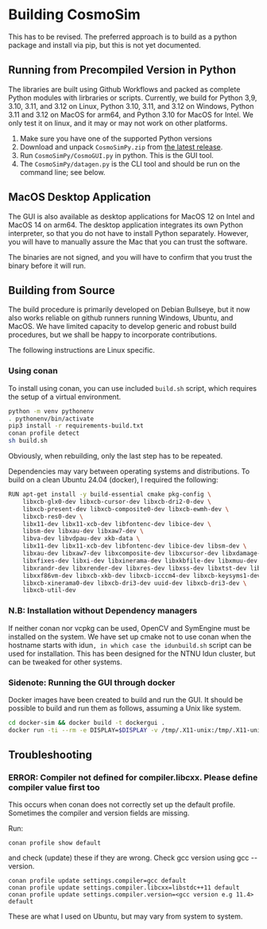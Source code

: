 # Building CosmoSim

This has to be revised.
The preferred approach is to build as a python package
and install via pip, but this is not yet documented.

## Running from Precompiled Version in Python

The libraries are built using Github Workflows and packed
as complete Python modules with lirbraries or scripts.
Currently, we build for Python 3,9, 3.10, 3.11, and 3.12 on Linux,
Python 3.10, 3.11, and 3.12 on Windows, Python 3.11 and 3.12 on
MacOS for arm64, and Python 3.10 for MacOS for Intel.
We only test it on linux, and it may or may not work on other platforms.

1.  Make sure you have one of the supported Python versions
2.  Download and unpack `CosmoSimPy.zip` from 
    [the latest release](https://github.com/CosmoAI-AES/CosmoSim/releases/latest).
3.  Run `CosmoSimPy/CosmoGUI.py` in python.  This is the GUI tool.
4.  The `CosmoSimPy/datagen.py` is the CLI tool and should be run
    on the command line; see below.

## MacOS Desktop Application

The GUI is also available as desktop applications for MacOS 12 on 
Intel and MacOS 14 on arm64.  The desktop application integrates its
own Python interpreter, so that you do not have to install Python
separately.  However, you will have to manually assure the Mac that
you can trust the software.

The binaries are not signed, and you will have to confirm
that you trust the binary before it will run.

## Building from Source

The build procedure is primarily developed on Debian Bullseye, but it now 
also works reliable on github runners running Windows, Ubuntu, and MacOS.
We have limited capacity to develop generic and robust build procedures,
but we shall be happy to incorporate contributions.

The following instructions are Linux specific.

### Using conan

To install using conan, you can use included `build.sh` script,
which requires the setup of a virtual environment.
```sh
python -m venv pythonenv
. pythonenv/bin/activate
pip3 install -r requirements-build.txt
conan profile detect
sh build.sh
```
Obviously, when rebuilding, only the last step has to be repeated.

Dependencies may vary between operating systems and distributions.
To build on a clean Ubuntu 24.04 (docker), I required the following:
```sh
RUN apt-get install -y build-essential cmake pkg-config \
    libxcb-glx0-dev libxcb-cursor-dev libxcb-dri2-0-dev \
    libxcb-present-dev libxcb-composite0-dev libxcb-ewmh-dev \
    libxcb-res0-dev \
    libx11-dev libx11-xcb-dev libfontenc-dev libice-dev \
    libsm-dev libxau-dev libxaw7-dev \
    libva-dev libvdpau-dev xkb-data \
    libx11-dev libx11-xcb-dev libfontenc-dev libice-dev libsm-dev \
    libxau-dev libxaw7-dev libxcomposite-dev libxcursor-dev libxdamage-dev \
    libxfixes-dev libxi-dev libxinerama-dev libxkbfile-dev libxmuu-dev \
    libxrandr-dev libxrender-dev libxres-dev libxss-dev libxtst-dev libxv-dev \
    libxxf86vm-dev libxcb-xkb-dev libxcb-icccm4-dev libxcb-keysyms1-dev \
    libxcb-xinerama0-dev libxcb-dri3-dev uuid-dev libxcb-dri3-dev \
    libxcb-util-dev
```

### N.B: Installation without Dependency managers

If neither conan nor vcpkg can be used, OpenCV and SymEngine must be installed
on the system.  We have set up cmake not to use conan when the
hostname starts with idun`, in which case the idunbuild.sh`
script can be used for installation.  This has been designed
for the NTNU Idun cluster, but can be tweaked for other systems.

### Sidenote: Running the GUI through docker 

Docker images have been created to build and run the GUI.
It should be possible to build and run them as follows, assuming a Unix like system.

```sh
cd docker-sim && docker build -t dockergui .
docker run -ti --rm -e DISPLAY=$DISPLAY -v /tmp/.X11-unix:/tmp/.X11-unix -u $(id -u):$(id -g) cosmogui
```

## Troubleshooting

### ERROR: Compiler not defined for compiler.libcxx. Please define compiler value first too

This occurs when conan does not correctly set up the default profile. Sometimes the compiler and version fields are missing.

Run:

```
conan profile show default
```
and check (update) these if they are wrong. Check gcc version using gcc --version.
```
conan profile update settings.compiler=gcc default
conan profile update settings.compiler.libcxx=libstdc++11 default
conan profile update settings.compiler.version=<gcc version e.g 11.4> default
```
These are what I used on Ubuntu, but may vary from system to system.

